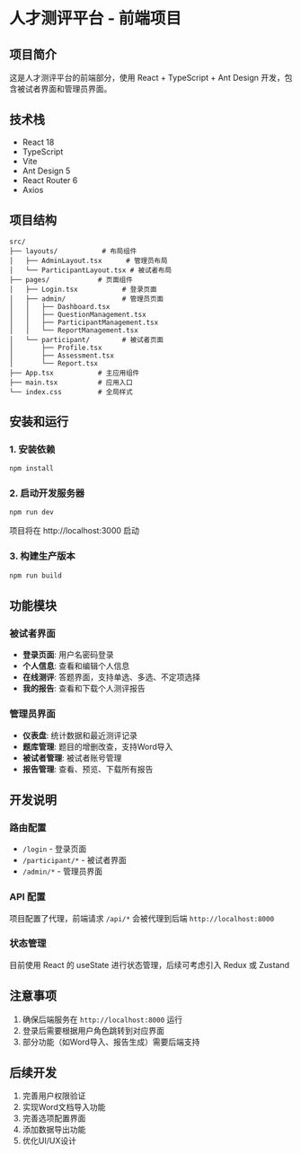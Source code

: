 # 人才测评平台 - 前端项目

## 项目简介

这是人才测评平台的前端部分，使用 React + TypeScript + Ant Design 开发，包含被试者界面和管理员界面。

## 技术栈

- React 18
- TypeScript
- Vite
- Ant Design 5
- React Router 6
- Axios

## 项目结构

```
src/
├── layouts/           # 布局组件
│   ├── AdminLayout.tsx      # 管理员布局
│   └── ParticipantLayout.tsx # 被试者布局
├── pages/            # 页面组件
│   ├── Login.tsx           # 登录页面
│   ├── admin/              # 管理员页面
│   │   ├── Dashboard.tsx
│   │   ├── QuestionManagement.tsx
│   │   ├── ParticipantManagement.tsx
│   │   └── ReportManagement.tsx
│   └── participant/        # 被试者页面
│       ├── Profile.tsx
│       ├── Assessment.tsx
│       └── Report.tsx
├── App.tsx           # 主应用组件
├── main.tsx          # 应用入口
└── index.css         # 全局样式
```

## 安装和运行

### 1. 安装依赖

```bash
npm install
```

### 2. 启动开发服务器

```bash
npm run dev
```

项目将在 http://localhost:3000 启动

### 3. 构建生产版本

```bash
npm run build
```

## 功能模块

### 被试者界面
- **登录页面**: 用户名密码登录
- **个人信息**: 查看和编辑个人信息
- **在线测评**: 答题界面，支持单选、多选、不定项选择
- **我的报告**: 查看和下载个人测评报告

### 管理员界面
- **仪表盘**: 统计数据和最近测评记录
- **题库管理**: 题目的增删改查，支持Word导入
- **被试者管理**: 被试者账号管理
- **报告管理**: 查看、预览、下载所有报告

## 开发说明

### 路由配置
- `/login` - 登录页面
- `/participant/*` - 被试者界面
- `/admin/*` - 管理员界面

### API 配置
项目配置了代理，前端请求 `/api/*` 会被代理到后端 `http://localhost:8000`

### 状态管理
目前使用 React 的 useState 进行状态管理，后续可考虑引入 Redux 或 Zustand

## 注意事项

1. 确保后端服务在 `http://localhost:8000` 运行
2. 登录后需要根据用户角色跳转到对应界面
3. 部分功能（如Word导入、报告生成）需要后端支持

## 后续开发

1. 完善用户权限验证
2. 实现Word文档导入功能
3. 完善选项配置界面
4. 添加数据导出功能
5. 优化UI/UX设计 